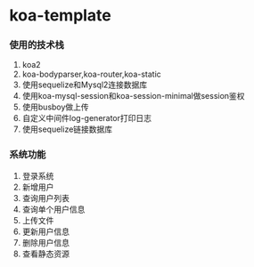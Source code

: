 # koa-template
### 使用的技术栈
1. koa2
2. koa-bodyparser,koa-router,koa-static
3. 使用sequelize和Mysql2连接数据库
4. 使用koa-mysql-session和koa-session-minimal做session鉴权
5. 使用busboy做上传
6. 自定义中间件log-generator打印日志
7. 使用sequelize链接数据库
### 系统功能
1. 登录系统
2. 新增用户
3. 查询用户列表
4. 查询单个用户信息
5. 上传文件
6. 更新用户信息
7. 删除用户信息
8. 查看静态资源
